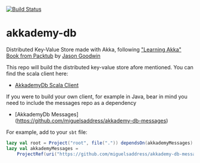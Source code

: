 [![Build Status](https://travis-ci.org/miguelsaddress/akkademy-db.svg?branch=master)](https://travis-ci.org/miguelsaddress/akkademy-db.svg?branch=master)

# akkademy-db
Distributed Key-Value Store made with Akka, following ["Learning Akka" Book from Packtub](https://www.packtpub.com/application-development/learning-akka) by [Jason Goodwin](https://github.com/jasongoodwin)



This repo will build the distributed key-value store afore mentioned.
You can find the scala client here:
*  [AkkademyDb Scala Client](https://github.com/miguelsaddress/akkademy-db-client)

If you were to build your own client, for example in Java, bear in mind you need to include the messages repo as a dependency
* [AkkademyDb Messages] (https://github.com/miguelsaddress/akkademy-db-messages)

For example, add to your `sbt` file:

```scala
lazy val root = Project("root", file(".")) dependsOn(akkademyMessages)
lazy val akkademyMessages = 
    ProjectRef(uri("https://github.com/miguelsaddress/akkademy-db-messages.git"), "akkademy-db-messages")

```
